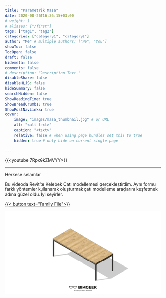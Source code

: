 ```yaml
---
title: "Parametrik Masa"
date: 2020-08-26T16:36:15+03:00
# weight: 1
# aliases: ["/first"]
tags: ["tag1", "tag2"]
categories: ["category1", "category2"]
author: "Me" # multiple authors: ["Me", "You"]
showToc: false
TocOpen: false
draft: false
hidemeta: false
comments: false
# description: "Description Text."
disableShare: false
disableHLJS: false
hideSummary: false
searchHidden: false
ShowReadingTime: true
ShowBreadCrumbs: true
ShowPostNavLinks: true
cover:
    image: "images/masa_thumbnail.jpg" # or URL
    alt: "<alt text>"
    caption: "<text>"
    relative: false # when using page bundles set this to true
    hidden: true # only hide on current single page

---
```


{{<youtube 7RpxGkZMVYY>}}

---

Herkese selamlar,

Bu videoda Revit'te Kelebek Çatı modellemesi gerçekleştirdim. Aynı formu farklı yöntemler kullanarak oluşturmak çatı modelleme araçlarını keşfetmek adına güzel oldu. İyi seyirler.

<a href="files/ParametrikMasa.rfa" download>
    {{< button text="Family File">}}
</a>

![](images/masa_foto.jpg)